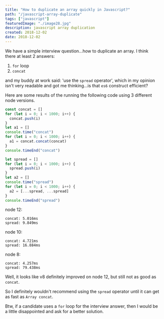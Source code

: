 ```yaml
---
title: "How to duplicate an array quickly in Javascript?"
path: "/javascript-array-duplicate"
tags: ["javascript"]
featuredImage: "./image28.jpg"
description: javascript array duplication
created: 2018-12-02
date: 2018-12-02
---
```


We have a simple interview question...how to duplicate an array. I think there at least 2 answers:

1. `for` loop
2. `concat`

and my buddy at work said: 'use the `spread` operator', which in my opinion isn't very readable and got me thinking...is that `es6` construct efficient?

Here are some results of the running the following code using 3 different node versions.

```javascript
const concat = []
for (let i = 0; i < 1000; i++) {
  concat.push(i)
}
let a1 = []
console.time("concat")
for (let i = 0; i < 1000; i++) {
  a1 = concat.concat(concat)
}
console.timeEnd("concat")

let spread = []
for (let i = 0; i < 1000; i++) {
  spread.push(i)
}
let a2 = []
console.time("spread")
for (let i = 0; i < 1000; i++) {
  a2 = [...spread, ...spread]
}
console.timeEnd("spread")
```

node 12:

```
concat: 5.016ms
spread: 9.849ms
```

node 10:

```
concat: 4.721ms
spread: 16.884ms
```

node 8:

```
concat: 4.257ms
spread: 79.438ms
```

Well, it looks like v8 definitely improved on node 12, but still not as good as `concat`.

So I definitely wouldn't recommend using the `spread` operator until it can get as fast as `Array concat`.

Btw, if a candidate uses a `for` loop for the interview answer, then I would be a little disappointed and ask for a better solution.
